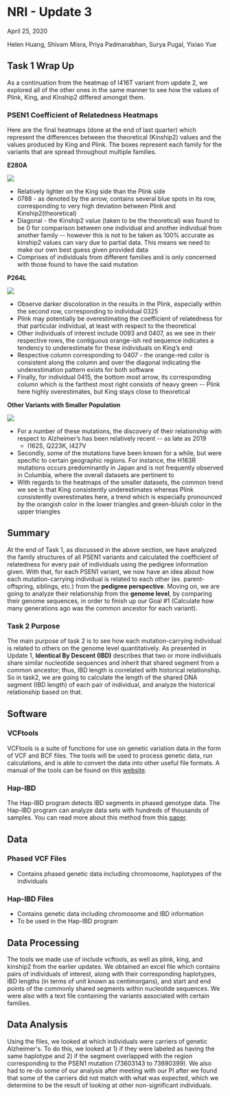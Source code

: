 # NRI - Update 3
April 25, 2020


Helen Huang, Shivam Misra, Priya Padmanabhan, Surya Pugal,  Yixiao Yue


## Task 1 Wrap Up

As a continuation from the heatmap of I416T variant from update 2, we explored all of the other ones in the same manner to see how the values of Plink, King, and Kinship2 differed amongst them.

### PSEN1 Coefficient of Relatedness Heatmaps

Here are the final heatmaps (done at the end of last quarter) which represent the differences between the theoretical (Kinship2) values and the values produced by King and Plink. The boxes represent each family for the variants that are spread throughout multiple families. 

**E280A**

![](update3_figs/E280A_smaller.png)

* Relatively lighter on the King side than the Plink side
* 0788 - as denoted by the arrow, contains several blue spots in its row, corresponding to very high deviation between Plink and Kinship2(theoretical)
* Diagonal - the Kinship2 value (taken to be the theoretical) was found to be 0 for comparison between one individual and another individual from another family --  however this is not to be taken as 100% accurate as kinship2 values can vary due to partial data. This means we need to make our own best guess given provided data
* Comprises of individuals from different families and is only concerned with those found to have the said mutation

**P264L**

![](update3_figs/P264L_smaller.png)

* Observe darker discoloration in the results in the Plink, especially within the second row, corresponding to individual 0325
* Plink  may potentially be overestimating the coefficient of relatedness for that particular individual, at least with respect to the theoretical
* Other individuals of interest include 0093 and 0407, as we see in their respective rows, the contiguous orange-ish red sequence indicates a tendency to underestimate for these individuals on King’s end
* Respective column corresponding to 0407 - the orange-red color is consistent along the column and over the diagonal indicating the underestimation pattern exists for both software
* Finally, for individual 0415, the bottom most arrow, its corresponding column which is the farthest most right consists of heavy green -- Plink here highly overestimates, but King stays close to theoretical

**Other Variants with Smaller Population**

![](update3_figs/Combination.png)

* For a number of these mutations, the discovery of their relationship with respect to Alzheimer’s has been relatively recent -- as late as 2019
    *  I162S, Q223K, I427V
* Secondly, some of the mutations have been known for a while, but were specific to certain geographic regions. For instance, the H163R mutations occurs predominantly in Japan and is not frequently observed in Columbia, where the overall datasets are pertinent to
* With regards to the heatmaps of the smaller datasets, the common trend we see is that King consistently underestimates whereas Plink consistently overestimates here, a trend which is especially pronounced by the orangish color in the lower triangles and green-bluish color in the upper triangles


## Summary

At the end of Task 1, as discussed in the above section, we have analyzed the family structures of all PSEN1 variants and calculated the coefficient of relatedness for every pair of individuals using the pedigree information given. With that, for each PSEN1 variant, we now have an idea about how each mutation-carrying individual is related to each other (ex. parent-offspring, siblings, etc.) from the **pedigree perspective**. Moving on, we are going to analyze their relationship from the **genome level**, by comparing their genome sequences, in order to finish up our Goal #1 (Calculate how many generations ago was the common ancestor for each variant).

### Task 2 Purpose
The main purpose of task 2 is to see how each mutation-carrying individual is related to others on the genome level quantitatively. As presented in Update 1, **Identical By Descent (IBD)** describes that two or more individuals share similar nucleotide sequences and inherit that shared segment from a common ancestor; thus, IBD length is correlated with historical relationship. So in task2, we are going to calculate the length of the shared DNA segment (IBD length) of each pair of individual, and analyze the historical relationship based on that.


## Software

### VCFtools

VCFtools is a suite of functions for use on genetic variation data in the form of VCF and BCF files. The tools will be used to process genetic data, run calculations, and is able to convert the data into other useful file formats. A manual of the tools can be found on this [website](https://vcftools.github.io/man_latest.html).

### Hap-IBD

The Hap-IBD program detects IBD segments in phased genotype data. The Hap-IBD program can analyze data sets with hundreds of thousands of samples. You can read more about this method from this [paper](https://doi.org/10.1016/j.ajhg.2020.02.010).


## Data
### Phased VCF Files
* Contains phased genetic data including chromosome, haplotypes of the individuals

### Hap-IBD Files
* Contains genetic data including chromosome and IBD information
* To be used in the Hap-IBD program


## Data Processing

The tools we made use of include vcftools, as well as plink, king, and kinship2 from the earlier updates. We obtained an excel file which contains pairs of individuals of interest, along with their corresponding haplotypes, IBD lengths (in terms of unit known as centimorgans), and start and end points of the commonly shared segments within nucleotide sequences. We were also with a text file containing the variants associated with certain families.


## Data Analysis

Using the files, we looked at which individuals were carriers of genetic Alzheimer's. To do this, we looked at 1) if they were labeled as having the same haplotype and 2) if the segment overlapped with the region corresponding to the PSEN1 mutation (73603143 to 73690399). We also had to re-do some of our analysis after meeting with our PI after we found that some of the carriers did not match with what was expected, which we determine to be the result of looking at other non-significant individuals.
